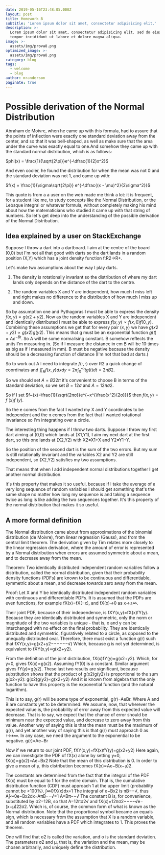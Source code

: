 ```yaml
---
date: 2019-05-16T23:48:05.000Z
layout: post
title: Homework 8
subtitle: 'Lorem ipsum dolor sit amet, consectetur adipisicing elit.'
description: >-
  Lorem ipsum dolor sit amet, consectetur adipisicing elit, sed do eiusmod
  tempor incididunt ut labore et dolore magna aliqua.
image: >-
  assets/img/prova8.png
optimized_image: >-
  assets/img/prova8.png
category: blog
tags:
  - welcome
  - blog
author: mranderson
paginate: true
---
```


<script type="text/javascript" id="MathJax-script" async
  src="https://cdn.jsdelivr.net/npm/mathjax@3/es5/tex-mml-chtml.js">
</script>
<script>
  MathJax = {
    tex: {
      inlineMath: [['$', '$']]
    }
  };
</script>


# Possible derivation of the Normal Distribution
Abraham de Moivre, when he came up with this formula, had to assure that the points of inflection were exactly one standard deviation away from the center, and so that it was bell-shaped, as well as make sure that the area under the curve was exactly equal to one.And somehow they came up with the standard normal distribution, which is as follows:

$phi(x) = \frac{1}{\sqrt{2\pi}}e^{-\dfrac{1}{2}x^2}$
                                      
And even cooler, he found the distribution for when the mean was not 0 and the standard deviation was not 1, and came up with:

$f(x) = \frac{1}{\sigma\sqrt{2\pi}} e^{-\dfrac{(x - \mu)^2}{2\sigma^2}}$

This quote is from a a user on the web made me think a lot: it is frequent, for a student like me, to study concepts like the Normal Distribution, or the Lebsque integral or whatever formula, without completely making his mind about how the matematicians who studied it came up with that string of numbers. So let's get deep into the understanding of the possible derivation of the Normal Distribution.

## Idea explained by a user on StackExchange
Suppose I throw a dart into a dartboard. I aim at the centre of the board (0,0) but I'm not all that good with darts so the dart lands in a random position (X,Y) which has a joint density function f:R2→R+.

Let's make two assumptions about the way I play darts.

1. The density is rotationally invariant so the distribution of where my dart lands only depends on the distance of the dart to the centre.

2. The random variables X and Y are independent, how much I miss left and right makes no difference to the distribution of how much I miss up and down.

So by assumption one and Pythagoras I must be able to express the density
$f(x,y)=g(x2+y2)$.
Now as the random variables X and Y are independent and identically distributed I must be able to express
$f(x,y)∝f(x,0)f(0,y)$.
Combining these assumptions we get that for every pair $(x,y)$ we have
$g(x2+y2)∝g(x2)g(y2)$.
This means that g must be an exponential function
$g(t)=Ae^{−Bt}$.
So A will be some normalising constant. B somehow reflects the units I'm measuring in. (So if I measure the distance in cm B will be 10 times as big as if I measured in mm). B must be negative because the density should be a decreasing function of distance (I'm not that bad at darts.)

So to work out A I need to integrate $f(⋅,⋅)$ over R2 a quick change of coordinates and
$\displaystyle \iint_{R}f(x,y)dxdy=2π\int_{0}^{\infty}tg(t)dt=2πB2.$

So we should set $A=B22π$ it's convenient to choose B in terms of the standard deviation, so we set $B=12σ$ and $A=12πσ2$.

So if I set $f~(x)=\frac{1}{\sqrt{2πσ}}e^{−x^{\frac{x^2}{2σ}}}$ then $f(x,y)=f~(x)f~(y)$.

So the e comes from the fact I wanted my X and Y coordinates to be independent and the π comes from the fact that I wanted rotational invariance so I'm integrating over a circle.

The interesting thing happens if I throw two darts. Suppose I throw my first dart aiming at (0,0) which lands at (X1,Y1), I aim my next dart at the first dart, so this one lands at (X2,Y2) with X2=X1+X and Y2=Y1+Y.

So the position of the second dart is the sum of the two errors. But my sum is still rotationally invariant and the variables X2 and Y2 are still independent, so (X2,Y2) satisfies my two assumptions.

That means that when I add independent normal distributions together I get another normal distribution.

It's this property that makes it so useful, because if I take the average of a very long sequence of random variables I should get something that's the same shape no matter how long my sequence is and taking a sequence twice as long is like adding the two sequences together. It's this property of the normal distribution that makes it so useful.

## A more formal definition
The Normal distribution came about from approximations of the binomial distribution (de Moivre), from linear regression (Gauss), and from the central limit theorem. The derivation given by Tim relates more closely to the linear regression derivation, where the amount of error is represented by a Normal distribution when errors are assumed symmetric about a mean, and to decrease away from the mean.

Theorem: Two identically distributed independent random variables follow a distribution, called the normal distribution, given that their probability density functions (PDFs) are known to be continuous and differentiable, symmetric about a mean, and decrease towards zero away from the mean.

Proof: Let X and Y be identically distributed independent random variables with continuous and differentiable PDFs. It is assumed that the PDFs are even functions, for example fX(x)=fX(−x), and fX(x)→0 as x→±∞.

Their joint PDF, because of their independence, is fXY(x,y)=fX(x)fY(y). Because they are identically distributed and symmetric, only the norm or magnitude of the two variables is unique - that is, x and y can be interchanged with no effect on the final probability. They are identically distributed and symmetric, figuratively related to a circle, as opposed to the unequally distributed oval. Therefore, there must exist a function g(r) such that
fXY(x,y)=g(x2+y2−−−−−−√)
Which, because g is not yet determined, is equivalent to
fXY(x,y)=g(x2+y2).

From the definition of the joint distribution,
fX(x)fY(y)=g(x2+y2).
Which, for y=0, gives
fX(x)∝g(x2).
Assuming fY(0) is a constant. Similar argument gives
fY(y)∝g(y2).
These last two results are significant, because substitution shows that the product of g(x2)g(y2) is proportional to the sum g(x2+y2):
g(x2)g(y2)∝g(x2+y2)
And it is known from algebra that the only function to have this property is the exponential function (and the natural logarithm).

This is to say, g(r) will be some type of exponential,
g(r)=AeBr.
Where A and B are constants yet to be determined. We assume, now, that wherever the expected value is, the probability of error away from this expected value will decrease. That is to say, we expect that the chance of error should be minimum near the expected value, and decrease to zero away from this value. Another way of saying this is that the mean must be the maximum of g(r), and yet another way of saying this is that g(r) must approach 0 as r→±∞. In any case, we need the argument to the exponential to be negative.
g(r)=Ae−Br

Now if we return to our joint PDF,
fXY(x,y)=fX(x)fY(y)=g(x2+y2)
Here again, we can investigate the PDF of fX(x) alone by setting y=0,
fX(x)∝g(x2)=Ae−Bx2
Note that the mean of this distribution is 0. In order to give a mean of μ, this distribution becomes
fX(x)∝Ae−B(x−μ)2.

The constants are determined from the fact that the integral of the PDF fX(x) must be equal to 1 for the entire domain. That is, the cumulative distribution function (CDF) must approach 1 at the upper limit (probability cannot be >100%).
∫∞0fX(x)dx=1
The integral of e−Bx2 is πB−−√, thus
A∫∞0e−Bx2dx=AπB−−√=1
A=Bπ−−√
The constant B is, for convenience, substituted by σ2=12B, so that A=12πσ2√ and
fX(x)=12πσ2−−−−√e−(x−μ)22σ2.
Which is, of course, the common form of what is known as the Normal distribution. Note that the proportional symbol became an equals sign, which is necessary from the assumption that X is a random variable, and all random variables have a PDF which integrates to 1. This proves the theorem.

One will find that σ2 is called the variation, and σ is the standard deviation. The parameters σ2 and μ, that is, the variation and the mean, may be chosen arbitrarily, and uniquely define the distribution.
